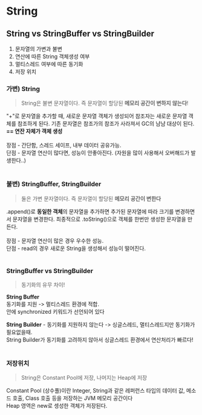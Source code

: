# String
## String vs StringBuffer vs StringBuilder
1. 문자열의 가변과 불변
2. 연산에 따른 String 객체생성 여부
3. 멀티스레드 여부에 따른 동기화
4. 저장 위치

### 가변) String
> String은 불변 문자열이다. 즉 문자열이 할당된 **메모리 공간이 변하지 않는다**!

"+"로 문자열을 추가할 때, 새로운 문자열 객체가 생성되어 참조자는 새로운 문자열 객체를 참조하게 된다.
기존 문자열은 참조가의 참조가 사라져서 GC의 냠냠 대상이 된다. **== 연잔 자체가 객체 생성**
<br/></br>
장점 - 간단함, 스레드 세이프, 내부 데이터 공유가능.      
단점 - 문자열 연산이 많다면, 성능이 안좋아진다. (자원을 많이 사용해서 오버해드가 발생한다..)
<br/></br>

### 불변) StringBuffer, StringBuilder
> 둘은 가변 문자열이다. 즉 문자열이 할당된 **메모리 공간이 변한다**<br/>

.append()로 **동일한 객체**의 문자열을 추가하면 추가된 문자열에 따라 크기를 변경하면서 문자열을 변경한다.
최종적으로 .toString()으로 객체를 한번만 생성한 문자열을 만든다.
<br/></br>
장점 - 문자열 연산이 많은 경우 우수한 성능.    
단점 - read의 경우 새로운 String을 생성해서 성능이 떨어진다.
<br/></br>

### StringBuffer vs StringBuilder
> 동기화의 유무 차이!

**String Buffer**<br/>
동기화를 지원 -> 멀티스레드 환경에 적합.  
안에 synchronized 키워드가 선언되어 있다

**String Builder** - 동기화를 지원하지 않는다 -> 싱글스레드, 멀티스레드지만 동기화가 필요없을때.   
String Builder가 동기화를 고려하지 않아서 싱글스레드 환경에서 연산처리가 빠르다!
<br/></br>

### 저장위치
> String은 Constant Pool에 저장, 나머지는 Heap에 저장 

Constant Pool (상수풀)이란 Integer, String과 같은 레퍼런스 타입의 데이터 값, 메소드 호출, Class 호출 등을 저장하는 JVM 메모리 공간이다 <br/>
Heap 영역은 new로 셍성한 객체가 저장된다. 
